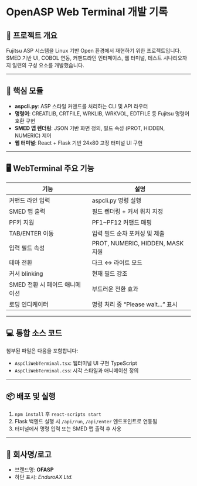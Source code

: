 
# OpenASP Web Terminal 개발 기록

## 📌 프로젝트 개요
Fujitsu ASP 시스템을 Linux 기반 Open 환경에서 재현하기 위한 프로젝트입니다. SMED 기반 UI, COBOL 연동, 커맨드라인 인터페이스, 웹 터미널, 테스트 시나리오까지 일련의 구성 요소를 개발했습니다.

---

## 🧱 핵심 모듈

- **aspcli.py**: ASP 스타일 커맨드를 처리하는 CLI 및 API 라우터
- **명령어**: CREATLIB, CRTFILE, WRKLIB, WRKVOL, EDTFILE 등 Fujitsu 명령어 호환 구현
- **SMED 맵 렌더링**: JSON 기반 화면 정의, 필드 속성 (PROT, HIDDEN, NUMERIC) 제어
- **웹 터미널**: React + Flask 기반 24x80 고정 터미널 UI 구현

---

## 🖥️ WebTerminal 주요 기능

| 기능                           | 설명 |
|--------------------------------|------|
| 커맨드 라인 입력               | aspcli.py 명령 실행 |
| SMED 맵 출력                   | 필드 렌더링 + 커서 위치 지정 |
| PF키 지원                      | PF1~PF12 커맨드 매핑 |
| TAB/ENTER 이동                 | 입력 필드 순차 포커싱 및 제출 |
| 입력 필드 속성                 | PROT, NUMERIC, HIDDEN, MASK 지원 |
| 테마 전환                      | 다크 ↔ 라이트 모드 |
| 커서 blinking                 | 현재 필드 강조 |
| SMED 전환 시 페이드 애니메이션 | 부드러운 전환 효과 |
| 로딩 인디케이터                | 명령 처리 중 “Please wait...” 표시 |

---

## 💻 통합 소스 코드

첨부된 파일은 다음을 포함합니다:
- `AspCliWebTerminal.tsx`: 웹터미널 UI 구현 TypeScript
- `AspCliWebTerminal.css`: 시각 스타일과 애니메이션 정의

---

## 📦 배포 및 실행

1. `npm install` 후 `react-scripts start`
2. Flask 백엔드 실행 시 `/api/run`, `/api/enter` 엔드포인트로 연동됨
3. 터미널에서 명령 입력 또는 SMED 맵 출력 후 사용

---

## 🔗 회사명/로고

- 브랜드명: **OFASP**
- 하단 표시: *EnduroAX Ltd.*
